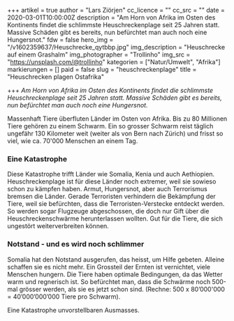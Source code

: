 +++
artikel = true
author = "Lars Ziörjen"
cc_licence = ""
cc_src = ""
date = 2020-03-01T10:00:00Z
description = "Am Horn von Afrika im Osten des Kontinents findet die schlimmste Heuschreckenplage seit 25 Jahren statt. Massive Schäden gibt es bereits, nun befürchtet man auch noch eine Hungersnot."
fdw = false
hero_img = "/v1602359637/Heuschrecke_qytbbp.jpg"
img_description = "Heuschrecke auf einem Grashalm"
img_photographer = "Trollinho"
img_src = "https://unsplash.com/@trollinho"
kategorien = ["Natur/Umwelt", "Afrika"]
markierungen = []
paid = false
slug = "heuschreckenplage"
title = "Heuschrecken plagen Ostafrika"

+++
_Am Horn von Afrika im Osten des Kontinents findet die schlimmste Heuschreckenplage seit 25 Jahren statt. Massive Schäden gibt es bereits, nun befürchtet man auch noch eine Hungersnot._

Massenhaft Tiere überfluten Länder im Osten von Afrika. Bis zu 80 Millionen Tiere gehören zu einem Schwarm. Ein so grosser Schwarm reist täglich ungefähr 130 Kilometer weit (weiter als von Bern nach Zürich) und frisst so viel, wie ca. 70'000 Menschen an einem Tag.

### **Eine Katastrophe**​

Diese Katastrophe trifft Länder wie Somalia, Kenia und auch Aethiopien. Heuschreckenplage ist für diese Länder noch extremer, weil sie sowieso schon zu kämpfen haben. Armut, Hungersnot, aber auch Terrorismus bremsen die Länder. Gerade Terroristen verhindern die Bekämpfung der Tiere, weil sie befürchten, dass die Terroristen-Verstecke entdeckt werden. So werden sogar Flugzeuge abgeschossen, die doch nur Gift über die Heuschreckenschwärme herunterlassen wollten. Gut für die Tiere, die sich ungestört weiterverbreiten können.

### **Notstand - und es wird noch schlimmer**

Somalia hat den Notstand ausgerufen, das heisst, um Hilfe gebeten. Alleine schaffen sie es nicht mehr. Ein Grossteil der Ernten ist vernichtet, viele Menschen hungern. Die Tiere haben optimale Bedingungen, da das Wetter warm und regnerisch ist. So befürchtet man, dass die Schwärme noch 500-mal grösser werden, als sie es jetzt schon sind. (Rechne: 500 x 80’000'000 = 40’000’000’000 Tiere pro Schwarm).

Eine Katastrophe unvorstellbaren Ausmasses.
